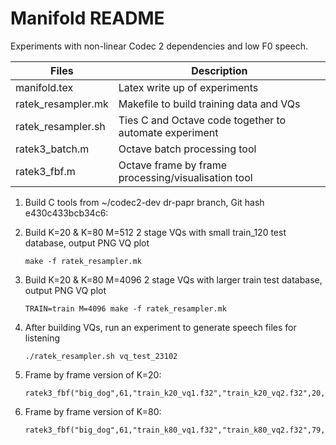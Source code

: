 # Manifold README

Experiments with non-linear Codec 2 dependencies and low F0 speech.

| Files | Description |
| ---- | ---- |
| manifold.tex | Latex write up of experiments |
| ratek_resampler.mk | Makefile to build training data and VQs |
| ratek_resampler.sh | Ties C and Octave code together to automate experiment |
| ratek3_batch.m | Octave batch processing tool |
| ratek3_fbf.m | Octave frame by frame processing/visualisation tool |

1. Build C tools from ~/codec2-dev dr-papr branch, Git hash e430c433bcb34c6:

1. Build K=20 & K=80 M=512 2 stage VQs with small train_120 test database, output PNG VQ plot
   ```
   make -f ratek_resampler.mk
   ```
1. Build K=20 & K=80 M=4096 2 stage VQs with larger train test database, output PNG VQ plot
   ```
   TRAIN=train M=4096 make -f ratek_resampler.mk
   ```
1. After building VQs, run an experiment to generate speech files for listening
   ```
   ./ratek_resampler.sh vq_test_23102
   ```
1. Frame by frame version of K=20:
   ```
   ratek3_fbf("big_dog",61,"train_k20_vq1.f32","train_k20_vq2.f32",20,20)
   ```
1. Frame by frame version of K=80:
   ```
   ratek3_fbf("big_dog",61,"train_k80_vq1.f32","train_k80_vq2.f32",79,100)
   ```

